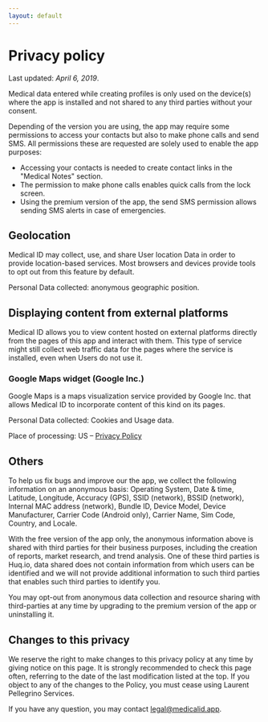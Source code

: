 ```yaml
---
layout: default
---
```

# Privacy policy

Last updated: _April 6, 2019_.

Medical data entered while creating profiles is only used on the device(s) where the app is installed and not shared to any third parties without your consent.

Depending of the version you are using, the app may require some permissions to access your contacts but also to make phone calls and send SMS. All permissions these are requested are solely used to enable the app purposes:

- Accessing your contacts is needed to create contact links in the "Medical Notes" section.
- The permission to make phone calls enables quick calls from the lock screen.
- Using the premium version of the app, the send SMS permission allows sending SMS alerts in case of emergencies.

## Geolocation

Medical ID may collect, use, and share User location Data in order to provide location-based services. Most browsers and devices provide tools to opt out from this feature by default.

Personal Data collected: anonymous geographic position.

## Displaying content from external platforms

Medical ID allows you to view content hosted on external platforms directly from the pages of this app and interact with them. This type of service might still collect web traffic data for the pages where the service is installed, even when Users do not use it.

### Google Maps widget (Google Inc.)

Google Maps is a maps visualization service provided by Google Inc. that allows Medical ID to incorporate content of this kind on its pages.

Personal Data collected: Cookies and Usage data.

Place of processing: US – [Privacy Policy](https://www.google.com/intl/en/policies/privacy/)

## Others

To help us fix bugs and improve our the app, we collect the following information on an anonymous basis: Operating System, Date & time, Latitude, Longitude, Accuracy (GPS), SSID (network), BSSID (network), Internal MAC address (network), Bundle ID, Device Model, Device Manufacturer, Carrier Code (Android only), Carrier Name, Sim Code, Country, and Locale. 

With the free version of the app only, the anonymous information above is shared with third parties for their business purposes, including the creation of reports, market research, and trend analysis. One of these third parties is Huq.io, data shared does not contain information from which users can be identified and we will not provide additional information to such third parties that enables such third parties to identify you. 

You may opt-out from anonymous data collection and resource sharing with third-parties at any time by upgrading to the premium version of the app or uninstalling it.

## Changes to this privacy

We reserve the right to make changes to this privacy policy at any time by giving notice on this page. It is strongly recommended to check this page often, referring to the date of the last modification listed at the top. If you object to any of the changes to the Policy, you must cease using Laurent Pellegrino Services.

If you have any question, you may contact <a href="legal@medicalid.app">legal@medicalid.app</a>.
